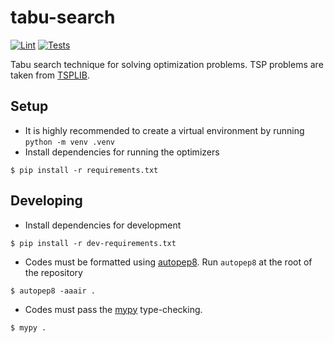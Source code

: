 # tabu-search
[![Lint](https://github.com/Serious-senpai/tabu-search/actions/workflows/lint.yml/badge.svg)](https://github.com/Serious-senpai/tabu-search/actions/workflows/lint.yml)
[![Tests](https://github.com/Serious-senpai/tabu-search/actions/workflows/tests.yml/badge.svg)](https://github.com/Serious-senpai/tabu-search/actions/workflows/tests.yml)

Tabu search technique for solving optimization problems. TSP problems are taken from [TSPLIB](http://comopt.ifi.uni-heidelberg.de/software/TSPLIB95).

## Setup
- It is highly recommended to create a virtual environment by running `python -m venv .venv`
- Install dependencies for running the optimizers
```
$ pip install -r requirements.txt
```

## Developing
- Install dependencies for development
```
$ pip install -r dev-requirements.txt
```
- Codes must be formatted using [autopep8](https://pypi.org/project/autopep8). Run `autopep8` at the root of the repository
```
$ autopep8 -aaair .
```
- Codes must pass the [mypy](https://pypi.org/project/mypy) type-checking.
```
$ mypy .
```
